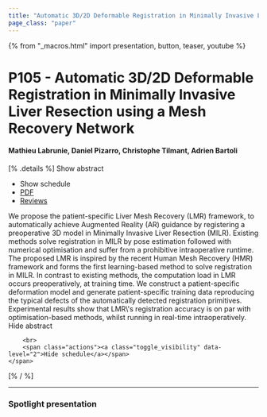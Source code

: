 ```yaml
---
title: "Automatic 3D/2D Deformable Registration in Minimally Invasive Liver Resection using a Mesh Recovery Network"
page_class: "paper"
---
```


{% from "_macros.html" import presentation, button, teaser, youtube %}

# P105 - Automatic 3D/2D Deformable Registration in Minimally Invasive Liver Resection using a Mesh Recovery Network

#### Mathieu Labrunie, Daniel Pizarro, Christophe Tilmant, Adrien Bartoli

[% .details %]
<a class="toggle_visibility" data-selector=".abstract" data-level="3">Show abstract</a>
- <a class="toggle_visibility" data-selector=".schedule" data-level="3">Show schedule</a>
- <a href="https://openreview.net/pdf?id=nG87JqzSMc">PDF</a>
- <a href="https://openreview.net/forum?id=nG87JqzSMc">Reviews</a>

<p>
    <span class="abstract">
        We propose the patient-specific Liver Mesh Recovery (LMR) framework, to automatically achieve Augmented Reality (AR) guidance by registering a preoperative 3D model in Minimally Invasive Liver Resection (MILR). Existing methods solve registration in MILR by pose estimation followed with numerical optimisation and suffer from a prohibitive intraoperative runtime. The proposed LMR is inspired by the recent Human Mesh Recovery (HMR) framework and forms the first learning-based method to solve registration in MILR. In contrast to existing methods, the computation load in LMR occurs preoperatively, at training time. We construct a patient-specific deformation model and generate patient-specific training data reproducing the typical defects of the automatically detected registration primitives. Experimental results show that LMR\'s registration accuracy is on par with optimisation-based methods, whilst running in real-time intraoperatively.
        <br>
        <span class="actions"><a class="toggle_visibility" data-level="2">Hide abstract</a></span>
    </span>
</p>

<p>
    <span class="schedule">
        
        <br>
        <span class="actions"><a class="toggle_visibility" data-level="2">Hide schedule</a></span>
    </span>
</p>
[% / %]

---


### Spotlight presentation
